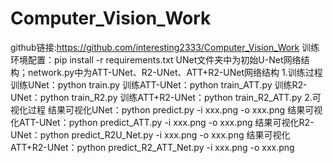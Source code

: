 # Computer_Vision_Work
github链接:https://github.com/interesting2333/Computer_Vision_Work
训练环境配置：pip install -r requirements.txt
UNet文件夹中为初始U-Net网络结构；network.py中为ATT-UNet、R2-UNet、ATT+R2-UNet网络结构
1.训练过程
训练UNet：python train.py
训练ATT-UNet：python train_ATT.py
训练R2-UNet：python train_R2.py
训练ATT+R2-UNet：python train_R2_ATT.py
2.可视化过程
结果可视化UNet：python predict.py -i xxx.png -o xxx.png
结果可视化ATT-UNet：python predict_ATT.py -i xxx.png -o xxx.png
结果可视化R2-UNet：python predict_R2U_Net.py -i xxx.png -o xxx.png
结果可视化ATT+R2-UNet：python predict_R2_ATT_Net.py -i xxx.png -o xxx.png
